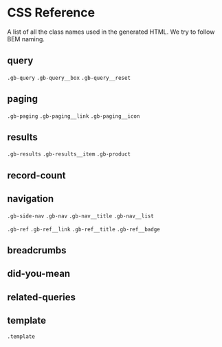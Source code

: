 CSS Reference
===

A list of all the class names used in the generated HTML.
We try to follow BEM naming.

query
---
`.gb-query`
`.gb-query__box`
`.gb-query__reset`

paging
---
`.gb-paging`
`.gb-paging__link`
`.gb-paging__icon`

results
---
`.gb-results`
`.gb-results__item`
`.gb-product`

record-count
---
<!-- TODO -->

navigation
---
`.gb-side-nav`
`.gb-nav`
`.gb-nav__title`
`.gb-nav__list`

`.gb-ref`
`.gb-ref__link`
`.gb-ref__title`
`.gb-ref__badge`

breadcrumbs
---
<!-- TODO -->

did-you-mean
---
<!-- TODO -->

related-queries
---
<!-- TODO -->

template
---
`.template`
